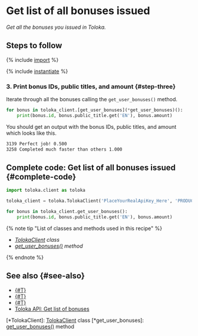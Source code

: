 # Get list of all bonuses issued

_Get all the bonuses you issued in Toloka._

## Steps to follow

{% include [import](../_includes/recipes/import.md) %}

{% include [instantiate](../_includes/recipes/instantiate.md) %}

### 3. Print bonus IDs, public titles, and amount {#step-three}

Iterate through all the bonuses calling the `get_user_bonuses()` method.

```python
for bonus in toloka_client.[get_user_bonuses](*get_user_bonuses)():
    print(bonus.id, bonus.public_title.get('EN'), bonus.amount)
```

You should get an output with the bonus IDs, public titles, and amount which looks like this.

```bash
3139 Perfect job! 0.500
3258 Completed much faster than others 1.000
```

## Complete code: Get list of all bonuses issued {#complete-code}

```python
import toloka.client as toloka

toloka_client = toloka.TolokaClient('PlaceYourRealApiKey_Here', 'PRODUCTION')

for bonus in toloka_client.get_user_bonuses():
    print(bonus.id, bonus.public_title.get('EN'), bonus.amount)
```

{% note tip "List of classes and methods used in this recipe" %}

- _[TolokaClient](../reference/toloka.client.TolokaClient.md) class_
- _[get_user_bonuses()](../reference/toloka.client.TolokaClient.get_user_bonuses.md) method_

{% endnote %}

## See also {#see-also}

- [{#T}](../../guide/concepts/overview.md)
- [{#T}](learn-basics.md)
- [{#T}](use-cases.md)
- [Toloka API: Get list of bonuses](https://toloka.ai/docs/api/api-reference/#get-/user-bonuses)

[*TolokaClient]: [TolokaClient](../reference/toloka.client.TolokaClient.md) class
[*get_user_bonuses]: [get_user_bonuses()](../reference/toloka.client.TolokaClient.get_user_bonuses.md) method